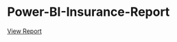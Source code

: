 # Power-BI-Insurance-Report
<a href="https://github.com/irfansheikh97/Power-BI-Insurance-Report/blob/main/Insurance_Data.pdf">View Report</a>
